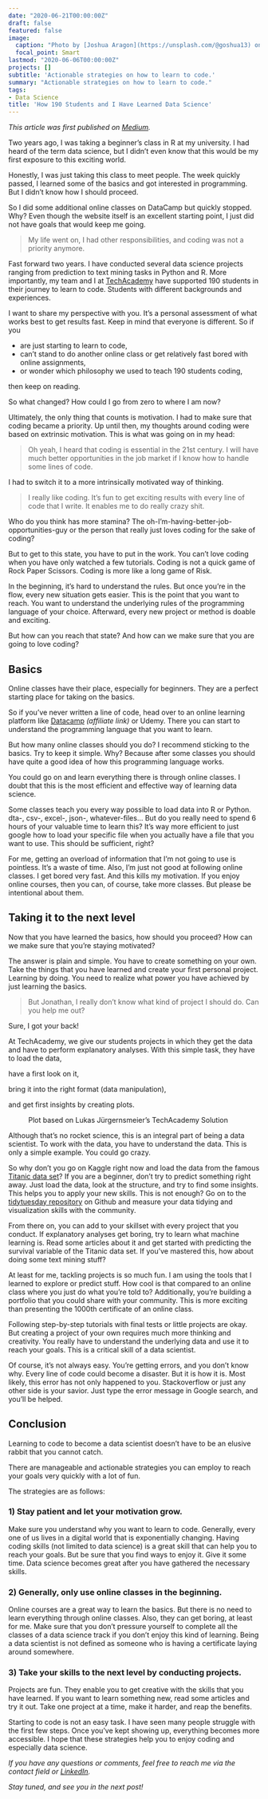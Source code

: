 ```yaml
---
date: "2020-06-21T00:00:00Z"
draft: false
featured: false
image:
  caption: "Photo by [Joshua Aragon](https://unsplash.com/@goshua13) on [Unsplash](https://unsplash.com/photos/EaB4Ml7C7fE)"
  focal_point: Smart
lastmod: "2020-06-06T00:00:00Z"
projects: []
subtitle: 'Actionable strategies on how to learn to code.'
summary: "Actionable strategies on how to learn to code."
tags: 
- Data Science
title: 'How 190 Students and I Have Learned Data Science'
---
```


*This article was first published on [Medium](https://towardsdatascience.com/how-190-students-and-i-have-learned-data-science-55da9e0e5c6b).*

Two years ago, I was taking a beginner’s class in R at my university. I had heard of the term data science, but I didn’t even know that this would be my first exposure to this exciting world.

Honestly, I was just taking this class to meet people. The week quickly passed, I learned some of the basics and got interested in programming. But I didn’t know how I should proceed.

So I did some additional online classes on DataCamp but quickly stopped. Why? Even though the website itself is an excellent starting point, I just did not have goals that would keep me going.

>My life went on, I had other responsibilities, and coding was not a priority anymore.

Fast forward two years. I have conducted several data science projects ranging from prediction to text mining tasks in Python and R. More importantly, my team and I at [TechAcademy](https://tech-academy.io/) have supported 190 students in their journey to learn to code. Students with different backgrounds and experiences.

I want to share my perspective with you. It’s a personal assessment of what works best to get results fast. Keep in mind that everyone is different. So if you

* are just starting to learn to code,
* can’t stand to do another online class or get relatively fast bored with online assignments,
* or wonder which philosophy we used to teach 190 students coding,

then keep on reading.

So what changed? How could I go from zero to where I am now?

Ultimately, the only thing that counts is motivation. I had to make sure that coding became a priority. Up until then, my thoughts around coding were based on extrinsic motivation. This is what was going on in my head:

>Oh yeah, I heard that coding is essential in the 21st century. I will have much better opportunities in the job market if I know how to handle some lines of code.

I had to switch it to a more intrinsically motivated way of thinking.

>I really like coding. It’s fun to get exciting results with every line of code that I write. It enables me to do really crazy shit.

Who do you think has more stamina? The oh-I’m-having-better-job-opportunities-guy or the person that really just loves coding for the sake of coding?

But to get to this state, you have to put in the work. You can’t love coding when you have only watched a few tutorials. Coding is not a quick game of Rock Paper Scissors. Coding is more like a long game of Risk.

In the beginning, it’s hard to understand the rules. But once you’re in the flow, every new situation gets easier. This is the point that you want to reach. You want to understand the underlying rules of the programming language of your choice. Afterward, every new project or method is doable and exciting.

But how can you reach that state? And how can we make sure that you are going to love coding?

## Basics

Online classes have their place, especially for beginners. They are a perfect starting place for taking on the basics.

So if you’ve never written a line of code, head over to an online learning platform like [Datacamp](https://www.datacamp.com/?tap_a=5644-dce66f&tap_s=954303-e3524b&utm_medium=affiliate&utm_source=jonathanratschat) *(affiliate link)* or Udemy. There you can start to understand the programming language that you want to learn.

But how many online classes should you do? I recommend sticking to the basics. Try to keep it simple. Why? Because after some classes you should have quite a good idea of how this programming language works.

You could go on and learn everything there is through online classes. I doubt that this is the most efficient and effective way of learning data science.

Some classes teach you every way possible to load data into R or Python. dta-, csv-, excel-, json-, whatever-files… But do you really need to spend 6 hours of your valuable time to learn this? It’s way more efficient to just google how to load your specific file when you actually have a file that you want to use. This should be sufficient, right?

For me, getting an overload of information that I’m not going to use is pointless. It’s a waste of time. Also, I’m just not good at following online classes. I get bored very fast. And this kills my motivation. If you enjoy online courses, then you can, of course, take more classes. But please be intentional about them.

## Taking it to the next level

Now that you have learned the basics, how should you proceed? How can we make sure that you’re staying motivated?

The answer is plain and simple. You have to create something on your own. Take the things that you have learned and create your first personal project. Learning by doing. You need to realize what power you have achieved by just learning the basics.

>But Jonathan, I really don’t know what kind of project I should do. Can you help me out?

Sure, I got your back!

At TechAcademy, we give our students projects in which they get the data and have to perform explanatory analyses. With this simple task, they have to load the data,

<script src="https://gist.github.com/JRatschat/e5acb02f6f513f3ed18589528701efde.js"></script>

have a first look on it,

<script src="https://gist.github.com/JRatschat/d6ae820c7abc213715b0453d4ac74c49.js"></script>

bring it into the right format (data manipulation),

<script src="https://gist.github.com/JRatschat/7bd90c17a9d08de2c397e54682d4e50a.js"></script>

and get first insights by creating plots.

<script src="https://gist.github.com/JRatschat/d8876f339d5b4ad97e99ba0ddf92a43e.js"></script>

<figure>
  <img src="./plot.png" alt=""/>
  <figcaption>Plot based on Lukas Jürgernsmeier’s TechAcademy Solution
</figcaption>
</figure>

Although that’s no rocket science, this is an integral part of being a data scientist. To work with the data, you have to understand the data. This is only a simple example. You could go crazy.

So why don’t you go on Kaggle right now and load the data from the famous [Titanic data set](https://www.kaggle.com/c/titanic)? If you are a beginner, don’t try to predict something right away. Just load the data, look at the structure, and try to find some insights. This helps you to apply your new skills. This is not enough? Go on to the [tidytuesday repository](https://github.com/rfordatascience/tidytuesday) on Github and measure your data tidying and visualization skills with the community.

From there on, you can add to your skillset with every project that you conduct. If explanatory analyses get boring, try to learn what machine learning is. Read some articles about it and get started with predicting the survival variable of the Titanic data set. If you’ve mastered this, how about doing some text mining stuff?

At least for me, tackling projects is so much fun. I am using the tools that I learned to explore or predict stuff. How cool is that compared to an online class where you just do what you’re told to?
Additionally, you’re building a portfolio that you could share with your community. This is more exciting than presenting the 1000th certificate of an online class.

Following step-by-step tutorials with final tests or little projects are okay. But creating a project of your own requires much more thinking and creativity. You really have to understand the underlying data and use it to reach your goals. This is a critical skill of a data scientist.

Of course, it’s not always easy. You’re getting errors, and you don’t know why. Every line of code could become a disaster. But it is how it is. Most likely, this error has not only happened to you. Stackoverflow or just any other side is your savior. Just type the error message in Google search, and you’ll be helped.

## Conclusion

Learning to code to become a data scientist doesn’t have to be an elusive rabbit that you cannot catch.

There are manageable and actionable strategies you can employ to reach your goals very quickly with a lot of fun.

The strategies are as follows:

### 1) Stay patient and let your motivation grow.

Make sure you understand why you want to learn to code. Generally, every one of us lives in a digital world that is exponentially changing. Having coding skills (not limited to data science) is a great skill that can help you to reach your goals. But be sure that you find ways to enjoy it. Give it some time. Data science becomes great after you have gathered the necessary skills.

### 2) Generally, only use online classes in the beginning.

Online courses are a great way to learn the basics. But there is no need to learn everything through online classes. Also, they can get boring, at least for me. Make sure that you don’t pressure yourself to complete all the classes of a data science track if you don’t enjoy this kind of learning. Being a data scientist is not defined as someone who is having a certificate laying around somewhere.

### 3) Take your skills to the next level by conducting projects.

Projects are fun. They enable you to get creative with the skills that you have learned. If you want to learn something new, read some articles and try it out. Take one project at a time, make it harder, and reap the benefits.

Starting to code is not an easy task. I have seen many people struggle with the first few steps. Once you’ve kept showing up, everything becomes more accessible. I hope that these strategies help you to enjoy coding and especially data science.

*If you have any questions or comments, feel free to reach me via the contact field or [LinkedIn](https://linkedin.com/in/jonathan-ratschat).*

*Stay tuned, and see you in the next post!*












